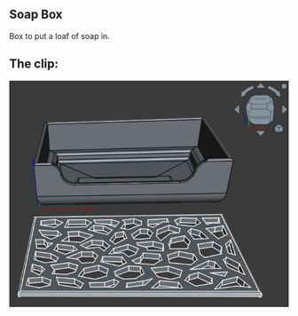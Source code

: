 ## Soap Box

Box to put a loaf of soap in.

## The clip:
![Rendered model](./documentation/SoapBox_render.jpg) 
